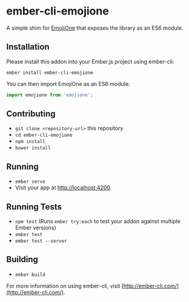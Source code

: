# ember-cli-emojione

A simple shim for [EmojiOne](https://github.com/Ranks/emojione) that exposes the library as an ES6 module.

## Installation

Please install this addon into your Ember.js project using ember-cli:
```
ember install ember-cli-emojione
```

You can then import EmojiOne as an ES6 module:
```js
import emojione from 'emojione';
````
## Contributing

* `git clone <repository-url>` this repository
* `cd ember-cli-emojione`
* `npm install`
* `bower install`

## Running

* `ember serve`
* Visit your app at [http://localhost:4200](http://localhost:4200).

## Running Tests

* `npm test` (Runs `ember try:each` to test your addon against multiple Ember versions)
* `ember test`
* `ember test --server`

## Building

* `ember build`

For more information on using ember-cli, visit [http://ember-cli.com/](http://ember-cli.com/).
